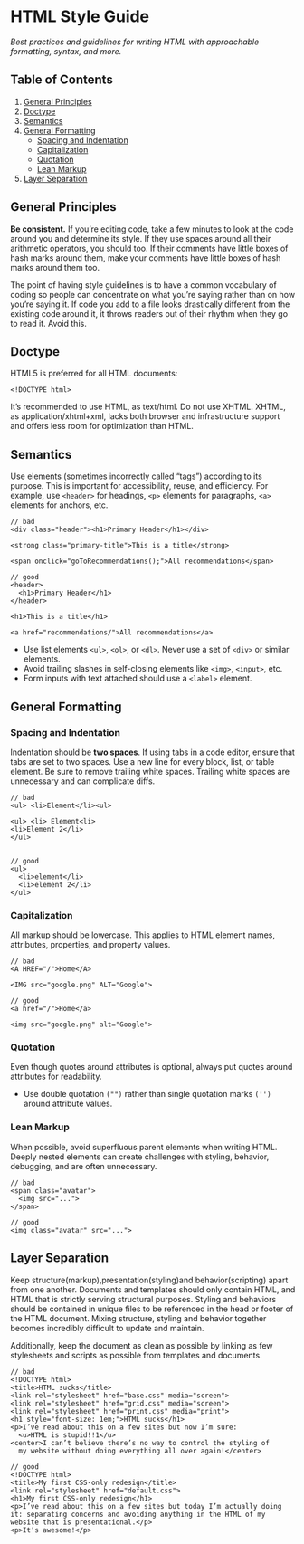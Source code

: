 HTML Style Guide
============================

*Best practices and guidelines for writing HTML with approachable formatting, syntax, and more.*

Table of Contents
-----------------

1. [General Principles](#general)
2. [Doctype](#doctype)
3. [Semantics](#semantics)
4. [General Formatting](#formatting)
    - [Spacing and Indentation](#spacing)
    - [Capitalization](#capitalization)
    - [Quotation](#quotation)
    - [Lean Markup](#lean)
5. [Layer Separation](#separation)


<a name="general">General Principles</a>
-----------

**Be consistent.** If you’re editing code, take a few minutes to look at the code around you and determine its style. If they use spaces around all their arithmetic operators, you should too. If their comments have little boxes of hash marks around them, make your comments have little boxes of hash marks around them too.

The point of having style guidelines is to have a common vocabulary of coding so people can concentrate on what you’re saying rather than on how you’re saying it. If code you add to a file looks drastically different from the existing code around it, it throws readers out of their rhythm when they go to read it. Avoid this.

<a name="doctype">Doctype</a>
-----------
HTML5 is preferred for all HTML documents:
```HTML5
<!DOCTYPE html>
```
It’s recommended to use HTML, as text/html. Do not use XHTML. XHTML, as application/xhtml+xml, lacks both browser and infrastructure support and offers less room for optimization than HTML.

<a name="semantics">Semantics</a>
-----------
Use elements (sometimes incorrectly called “tags”) according to its purpose. This is important for accessibility, reuse, and efficiency. For example, use `<header>` for headings, `<p>`
elements for paragraphs, `<a>` elements for anchors, etc.

```HTML5
// bad
<div class="header"><h1>Primary Header</h1></div>

<strong class="primary-title">This is a title</strong>

<span onclick="goToRecommendations();">All recommendations</span>

// good
<header>
  <h1>Primary Header</h1>
</header>

<h1>This is a title</h1>

<a href="recommendations/">All recommendations</a>

```

- Use list elements `<ul>`, `<ol>`, or `<dl>`. Never use a set of `<div>` or similar elements.
- Avoid trailing slashes in self-closing elements like `<img>`, `<input>`, etc.
- Form inputs with text attached should use a `<label>` element.

<a name="formatting">General Formatting</a>
----------


### <a name="spacing">Spacing and Indentation</a>

Indentation should be **two spaces**. If using tabs in a code editor, ensure that tabs are set to two spaces. Use a new line for every block, list, or table element.  Be sure to remove trailing white spaces. Trailing white spaces are unnecessary and can complicate diffs.

```HTML5
// bad
<ul> <li>Element</li><ul>

<ul> <li> Element<li>
<li>Element 2</li>
</ul>


// good
<ul>
  <li>element</li>
  <li>element 2</li>
</ul>

```

### <a name="capitalization">Capitalization</a>

All markup should be lowercase. This applies to HTML element names, attributes, properties, and property values.

```HTML5
// bad
<A HREF="/">Home</A>

<IMG src="google.png" ALT="Google">

// good
<a href="/">Home</a>

<img src="google.png" alt="Google">

```

### <a name="quotation">Quotation</a>

Even though quotes around attributes is optional, always put quotes around attributes for readability.
- Use double quotation `("")` rather than single quotation marks `('')` around attribute values.

### <a name="lean">Lean Markup</a>

When possible, avoid superfluous parent elements when writing HTML. Deeply nested elements can create challenges with styling, behavior, debugging, and are often unnecessary.  
```HTML5
// bad
<span class="avatar">
  <img src="...">
</span>

// good
<img class="avatar" src="...">

```

<a name="separation">Layer Separation</a>
----------
Keep structure(markup),presentation(styling)and behavior(scripting) apart from one another. Documents and templates should only contain HTML, and HTML that is strictly serving structural purposes. Styling and behaviors should be contained in unique files to be referenced in the head or footer of the HTML document. Mixing structure, styling and behavior together becomes incredibly difficult to update and maintain.

Additionally, keep the document as clean as possible by linking as few stylesheets and scripts as possible from templates and documents.

```HTML5
// bad
<!DOCTYPE html>
<title>HTML sucks</title>
<link rel="stylesheet" href="base.css" media="screen">
<link rel="stylesheet" href="grid.css" media="screen">
<link rel="stylesheet" href="print.css" media="print">
<h1 style="font-size: 1em;">HTML sucks</h1>
<p>I’ve read about this on a few sites but now I’m sure:
  <u>HTML is stupid!!1</u>
<center>I can’t believe there’s no way to control the styling of
  my website without doing everything all over again!</center>

// good
<!DOCTYPE html>
<title>My first CSS-only redesign</title>
<link rel="stylesheet" href="default.css">
<h1>My first CSS-only redesign</h1>
<p>I’ve read about this on a few sites but today I’m actually doing it: separating concerns and avoiding anything in the HTML of my website that is presentational.</p>
<p>It’s awesome!</p>

```

